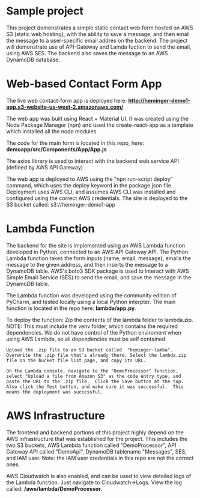 # Sample project
This project demonstrates a simple static contact web form hosted on AWS S3 (static web hosting), with the ability to save a message, and then email the message to a user-specific email addres on the backend. The project will demonstrate use of API-Gateway and Lamda fuction to send the email, using AWS SES. The backend also saves the message to an AWS DynamoDB database. 

# Web-based Contact Form App
The live web contact-form app is deployed here: 
      **http://heminger-demo1-app.s3-website-us-west-2.amazonaws.com/**

The web app was built using React + Material UI.  It was created using the Node Package Manager (npn) and used the create-react-app as a template which installed all the node modules.

The code for the main form is located in this repo, here:  **demoapp/src/Components/App/App.js**

The axios library is used to interact with the backend web service API (defined by AWS API Gateway)

The web app is deployed to AWS using the "npn run-script deploy" command, which uses the deploy keyword in the package.json file.  Deployment uses AWS CLI, and assumes AWS CLI was installed and configured using the correct AWS credentials. The site is deployed to the S3 bucket called: s3://heminger-demo1-app

# Lambda Function
The backend for the site is implemented using an AWS Lambda function developed in Python, connected to an AWS API Gateway API. The Python Lambda function takes the form inputs (name, email, message), emails the message to the given address, and then inserts the message to a DynamoDB table.  AWS's boto3 SDK package is used to interact with AWS Simple Email Service (SES) to send the email, and save the message in the DynamoDB table.

The Lambda function was developed using the community edition of PyCharm, and tested locally using a local Python interpter.  The main function is located in the repo here:  **lambda/app.py**.   

To deploy the function:
    Zip the contents of the lambda folder to lambda.zip.  NOTE: This must include the venv folder, which contains the required dependencies.  We do not have control of the Python enviroment when using AWS Lambda, so all dependencies must be self contained.

    Upload the .zip file to an S3 bucket called  "heminger-lamba".  Overwrite the .zip file that's already there. Select the lambda.zip file on the bucket file list page, and copy its URL.

    On the Lambda console, navigate to the "DemoProcessor" function, select "Upload a file from Amazon S3" as the code entry type, and paste the URL to the .zip file.  Click the Save button at the top.  Also click the Test button, and make sure it was successful.  This means the deployment was successful.  

# AWS Infrastructure
The frontend and backend portions of this project highly depend on the AWS infrastructure that was established for the project.  This includes the two S3 buckets, AWS Lambda function called "DemoProcessor", API Gateway API called "DemoApi", DynamoDB tablename "Messages", SES, and IAM user.   Note: the IAM user credentials in this repo are not the correct ones.

AWS Cloudwatch is also enabled, and can be used to view detailed logs of the Lambda function.  Just navigate to Cloudwatch->Logs.  View the log called: **/aws/lambda/DemoProcessor**.



